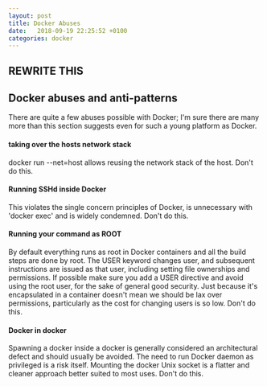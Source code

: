 ```yaml
---
layout: post
title: Docker Abuses
date:   2018-09-19 22:25:52 +0100
categories: docker
---
```

REWRITE THIS
------------

Docker abuses and anti-patterns
-------------------------------

There are quite a few abuses possible with Docker; I'm sure there are
many more than this section suggests even for such a young platform as
Docker.

#### taking over the hosts network stack 

docker run --net=host allows reusing the network stack of the host.
Don't do this.

#### Running SSHd inside Docker

This violates the single concern principles of Docker, is unnecessary
with 'docker exec' and is widely condemned. Don't do this.

#### Running your command as ROOT

By default everything runs as root in Docker containers and all the
build steps are done by root. The USER keyword changes user, and
subsequent instructions are issued as that user, including setting file
ownerships and permissions. If possible make sure you add a USER
directive and avoid using the root user, for the sake of general good
security. Just because it's encapsulated in a container doesn't mean we
should be lax over permissions, particularly as the cost for changing
users is so low. Don't do this.

#### Docker in docker

Spawning a docker inside a docker is generally considered an
architectural defect and should usually be avoided. The need to run
Docker daemon as privileged is a risk itself. Mounting the docker Unix
socket is a flatter and cleaner approach better suited to most uses.
Don't do this.
